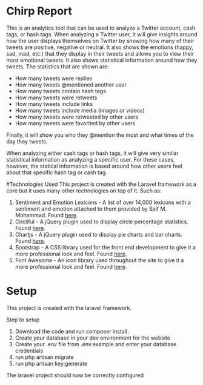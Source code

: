 # Chirp Report
This is an analytics tool that can be used to analyze a Twitter account, cash tags, or hash tags. 
When analyzing a Twitter user, it will give insights around how the user displays themselves on Twitter by showing how many of their tweets
are positive, negative or neutral. It also shows the emotions (happy, sad, mad, etc.) that they display in their tweets and allows you to view their most emotional tweets.
It also shows statistical information around how they tweets. The statistics that are shown are:
- How many tweets were replies
- How many tweets @mentioned another user
- How many tweets contain hash tags
- How many tweets were retweets
- How many tweets include links
- How many tweets include media (images or videos)
- How many tweets were retweeted by other users
- How many tweets were favorited by other users

Finally, it will show you who they @mention the most and what times of the day they tweets.

When analyzing either cash tags or hash tags, it will give very similar statistical information as analyzing a specific user. For these cases, however,
the statical information is based around how other users feel about that specific hash tag or cash tag. 

#Technologies Used
This project is created with the Laravel framework as a core but it uses many other technologies on top of it. Such as:

1. Sentiment and Emotion Lexicons - A list of over 14,000 lexicons with a sentiment and emotion attached to them provided by Saif M. Mohammad. Found <a href="http://saifmohammad.com/WebPages/lexicons.html">here</a>.
2. Circliful - A jQuery plugin used to display circle percentage statistics. Found <a href="https://github.com/pguso/jquery-plugin-circliful">here</a>.
3. Chartjs - A jQuery plugin used to display pie charts and bar charts. Found <a href="http://www.chartjs.org/">here</a>.
4. Bootstrap - A CSS library used for the front end development to give it a more professional look and feel. Found <a href="https://getbootstrap.com/">here</a>.
5. Font Awesome - An icon library used throughout the site to give it a more professional look and feel. Found <a href="https://fontawesome.com">here</a>.


# Setup

This project is created with the laravel framework.

Step to setup
1. Download the code and run composer install.
2. Create your database in your dev environment for the website
3. Create your .env file from .env.example and enter your database credentials
4. run php artisan migrate
5. run php artisan key:generate

The laravel project should now be correctly configured
